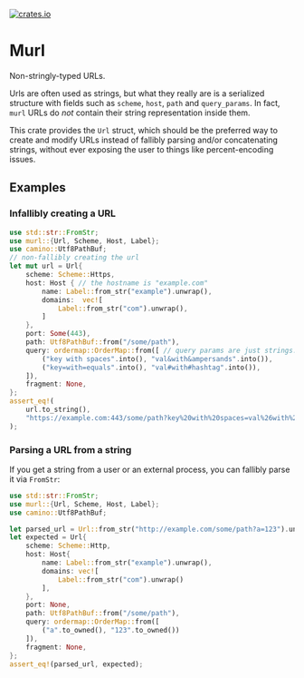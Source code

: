  [<img alt="crates.io" src="https://img.shields.io/crates/v/murl">](https://crates.io/crates/murl)

 # Murl
 Non-stringly-typed URLs.

 Urls are often used as strings, but what they really are is a serialized
 structure with fields such as `scheme`, `host`, `path` and `query_params`.
 In fact, `murl` URLs do _not_ contain their string representation inside them.

 This crate provides the `Url` struct, which should be the preferred
 way to create and modify URLs instead of fallibly parsing and/or concatenating
 strings, without ever exposing the user to things like percent-encoding issues.
 <br>
 ## Examples

 ### Infallibly creating a URL
 ```rust
use std::str::FromStr;
use murl::{Url, Scheme, Host, Label};
use camino::Utf8PathBuf;
// non-fallibly creating the url
 let mut url = Url{
     scheme: Scheme::Https,
     host: Host { // the hostname is "example.com"
         name: Label::from_str("example").unwrap(),
         domains:  vec![
             Label::from_str("com").unwrap(),
         ]
     },
     port: Some(443),
     path: Utf8PathBuf::from("/some/path"),
     query: ordermap::OrderMap::from([ // query params are just strings. Escaping is done automatically
         ("key with spaces".into(), "val&with&ampersands".into()),
         ("key=with=equals".into(), "val#with#hashtag".into()),
     ]),
     fragment: None,
 };
 assert_eq!(
     url.to_string(),
     "https://example.com:443/some/path?key%20with%20spaces=val%26with%26ampersands&key%3Dwith%3Dequals=val%23with%23hashtag"
 );
```

 ### Parsing a URL from a string
 If you get a string from a user or an external process, you can fallibly parse it via `FromStr`:

 ```rust
 use std::str::FromStr;
 use murl::{Url, Scheme, Host, Label};
 use camino::Utf8PathBuf;

 let parsed_url = Url::from_str("http://example.com/some/path?a=123").unwrap();
 let expected = Url{
     scheme: Scheme::Http,
     host: Host{
         name: Label::from_str("example").unwrap(),
         domains: vec![
             Label::from_str("com").unwrap()
         ],
     },
     port: None,
     path: Utf8PathBuf::from("/some/path"),
     query: ordermap::OrderMap::from([
         ("a".to_owned(), "123".to_owned())
     ]),
     fragment: None,
 };
 assert_eq!(parsed_url, expected);
 ```
